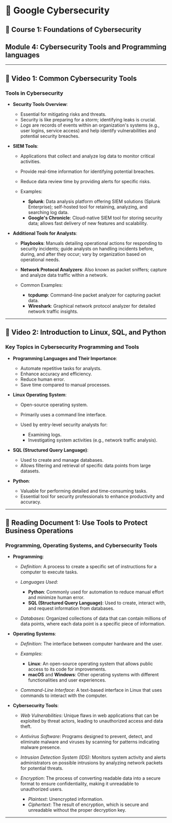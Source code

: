 # 📘 Google Cybersecurity

## 📁 Course 1: Foundations of Cybersecurity

## Module 4: Cybersecurity Tools and Programming languages

---

## 🎥 Video 1: Common Cybersecurity Tools

### Tools in Cybersecurity

* **Security Tools Overview**:

  * Essential for mitigating risks and threats.
  * Security is like preparing for a storm; identifying leaks is crucial.
  * *Logs* are records of events within an organization's systems (e.g., user logins, service access) and help identify vulnerabilities and potential security breaches.

* **SIEM Tools**:

  * Applications that collect and analyze log data to monitor critical activities.
  * Provide real-time information for identifying potential breaches.
  * Reduce data review time by providing alerts for specific risks.
  * Examples:

    * **Splunk**: Data analysis platform offering SIEM solutions (Splunk Enterprise); self-hosted tool for retaining, analyzing, and searching log data.
    * **Google's Chronicle**: Cloud-native SIEM tool for storing security data; allows fast delivery of new features and scalability.

* **Additional Tools for Analysts**:

  * **Playbooks**: Manuals detailing operational actions for responding to security incidents; guide analysts on handling incidents before, during, and after they occur; vary by organization based on operational needs.
  * **Network Protocol Analyzers**: Also known as packet sniffers; capture and analyze data traffic within a network.

  * Common Examples:

      * **tcpdump**: Command-line packet analyzer for capturing packet data.
      * **Wireshark**: Graphical network protocol analyzer for detailed network traffic insights.

---

## 🎥 Video 2: Introduction to Linux, SQL, and Python

### Key Topics in Cybersecurity Programming and Tools

* **Programming Languages and Their Importance**:

  * Automate repetitive tasks for analysts.
  * Enhance accuracy and efficiency.
  * Reduce human error.
  * Save time compared to manual processes.

* **Linux Operating System**:

  * Open-source operating system.
  * Primarily uses a command line interface.
  * Used by entry-level security analysts for:

    * Examining logs.
    * Investigating system activities (e.g., network traffic analysis).

* **SQL (Structured Query Language)**:

  * Used to create and manage databases.
  * Allows filtering and retrieval of specific data points from large datasets.

* **Python**:

  * Valuable for performing detailed and time-consuming tasks.
  * Essential tool for security professionals to enhance productivity and accuracy.

---

## 📄 Reading Document 1: Use Tools to Protect Business Operations

### Programming, Operating Systems, and Cybersecurity Tools

* **Programming**:

  * *Definition*: A process to create a specific set of instructions for a computer to execute tasks.
  * *Languages Used*:

    * **Python**: Commonly used for automation to reduce manual effort and minimize human error.
    * **SQL (Structured Query Language)**: Used to create, interact with, and request information from databases.
  * *Databases*: Organized collections of data that can contain millions of data points, where each data point is a specific piece of information.

* **Operating Systems**:

  * *Definition*: The interface between computer hardware and the user.
  * *Examples*:

    * **Linux**: An open-source operating system that allows public access to its code for improvements.
    * **macOS** and **Windows**: Other operating systems with different functionalities and user experiences.
  * *Command-Line Interface*: A text-based interface in Linux that uses commands to interact with the computer.

* **Cybersecurity Tools**:

  * *Web Vulnerabilities*: Unique flaws in web applications that can be exploited by threat actors, leading to unauthorized access and data theft.   
  * *Antivirus Software*: Programs designed to prevent, detect, and eliminate malware and viruses by scanning for patterns indicating malware presence.
  * *Intrusion Detection System (IDS)*: Monitors system activity and alerts administrators on possible intrusions by analyzing network packets for potential threats.
  * *Encryption*: The process of converting readable data into a secure format to ensure confidentiality, making it unreadable to unauthorized users.

    * *Plaintext*: Unencrypted information.
    * *Ciphertext*: The result of encryption, which is secure and unreadable without the proper decryption key.

---
